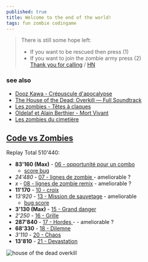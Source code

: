 ```yaml
---
published: true
title: Welcome to the end of the world!
tags: fun zombie codingame
---
```

> There is still some hope left:
> - If you want to be rescued then press (1)
> - If you want to join the zombie army press (2)  
> [Thank you for calling](https://shufflingbytes.com/posts/wardialing-finnish-freephones/) / [HN](https://news.ycombinator.com/item?id=27602383)

### see also
- [Dooz Kawa - Crépuscule d'apocalypse](https://www.youtube.com/watch?v=G52x5zyLAgY)
- [The House of the Dead: Overkill — Full Soundtrack](https://www.youtube.com/watch?v=YqgMEVHpRKk)
- [Les zombies - Têtes à claques](https://www.youtube.com/watch?v=AkUAaOysf3I)
- [Oldelaf et Alain Berthier - Mort Vivant](https://www.youtube.com/watch?v=ClWO2CVRfBA)
- [Les zombies du cimetière](https://www.youtube.com/watch?v=RO5we-zY-bA)

## [Code vs Zombies](https://www.codingame.com/multiplayer/optimization/code-vs-zombies)
Replay Total 510'440:  
- **83'160 (Max)** - [06 - opportunité pour un combo](https://www.codingame.com/replay/668208102)
	- [score bug](https://www.codingame.com/replay/706695479)
-  _24'480_ - [07 - lignes de zombie ](https://www.codingame.com/replay/706714936) - ameliorable ?
-  _x_ - [08 - lignes de zombie remix]() - ameliorable ?
- **11'170** - [10 - croix](https://www.codingame.com/replay/707182734)
- _13'920_ - [13 - Mission de sauvetage](https://www.codingame.com/replay/707182312) - ameliorable
	- [bug score](https://www.codingame.com/replay/668211559)
- **3'130 (Max)** - [15 - Grand danger](https://www.codingame.com/replay/706712056)
-    _2'250_ - [16 - Grille](https://www.codingame.com/replay/706711793)
- **287'840** - [17 - Hordes ](https://www.codingame.com/replay/668948260) - - ameliorable ?
-  **68'330** - [18 - Dilemne](https://www.codingame.com/replay/706709639)
-    _3'110_ - [20 - Chaos](https://www.codingame.com/replay/706714132)
-  **13'810** - [21 - Devastation](https://www.codingame.com/replay/706710002)

![house of the dead overkill](https://external-content.duckduckgo.com/iu/?u=http%3A%2F%2Fjogorama.com.br%2Farquivos%2Ftelas%2F2610%2F2610_04.jpg&f=1&nofb=1)


